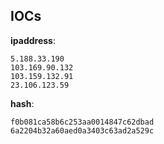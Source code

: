 
## IOCs

__ipaddress__:

```text
5.188.33.190
103.169.90.132
103.159.132.91
23.106.123.59
```
__hash__:

```text
f0b081ca58b6c253aa0014847c62dbad
6a2204b32a60aed0a3403c63ad2a529c
```